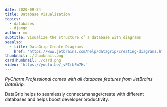 ```yaml
---
date: 2020-09-24
title: Database Visualization
topics:
  - databases
  - django
author: mm
subtitle: Visualize the structure of a database with diagrams
seealso:
  - title: DataGrip Create Diagrams
    href: 'https://www.jetbrains.com/help/datagrip/creating-diagrams.html'
thumbnail: ./thumbnail.png
cardThumbnail: ./card.png
video: 'https://youtu.be/_vPIrbFm7Hs'
---
```

*PyCharm Professional comes with all database features from JetBrains DataGrip.*    

DataGrip helps to seamlessly connect/manage/create with different databases and helps boost developer productivity.
